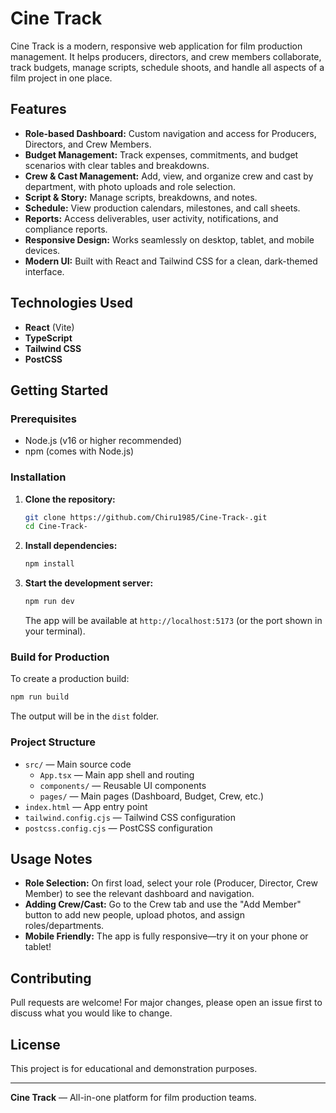 # Cine Track

Cine Track is a modern, responsive web application for film production management. It helps producers, directors, and crew members collaborate, track budgets, manage scripts, schedule shoots, and handle all aspects of a film project in one place.

## Features

- **Role-based Dashboard:** Custom navigation and access for Producers, Directors, and Crew Members.
- **Budget Management:** Track expenses, commitments, and budget scenarios with clear tables and breakdowns.
- **Crew & Cast Management:** Add, view, and organize crew and cast by department, with photo uploads and role selection.
- **Script & Story:** Manage scripts, breakdowns, and notes.
- **Schedule:** View production calendars, milestones, and call sheets.
- **Reports:** Access deliverables, user activity, notifications, and compliance reports.
- **Responsive Design:** Works seamlessly on desktop, tablet, and mobile devices.
- **Modern UI:** Built with React and Tailwind CSS for a clean, dark-themed interface.

## Technologies Used

- **React** (Vite)
- **TypeScript**
- **Tailwind CSS**
- **PostCSS**

## Getting Started

### Prerequisites
- Node.js (v16 or higher recommended)
- npm (comes with Node.js)

### Installation

1. **Clone the repository:**
   ```sh
   git clone https://github.com/Chiru1985/Cine-Track-.git
   cd Cine-Track-
   ```

2. **Install dependencies:**
   ```sh
   npm install
   ```

3. **Start the development server:**
   ```sh
   npm run dev
   ```
   The app will be available at `http://localhost:5173` (or the port shown in your terminal).

### Build for Production

To create a production build:
```sh
npm run build
```
The output will be in the `dist` folder.

### Project Structure

- `src/` — Main source code
  - `App.tsx` — Main app shell and routing
  - `components/` — Reusable UI components
  - `pages/` — Main pages (Dashboard, Budget, Crew, etc.)
- `index.html` — App entry point
- `tailwind.config.cjs` — Tailwind CSS configuration
- `postcss.config.cjs` — PostCSS configuration

## Usage Notes

- **Role Selection:** On first load, select your role (Producer, Director, Crew Member) to see the relevant dashboard and navigation.
- **Adding Crew/Cast:** Go to the Crew tab and use the "Add Member" button to add new people, upload photos, and assign roles/departments.
- **Mobile Friendly:** The app is fully responsive—try it on your phone or tablet!

## Contributing

Pull requests are welcome! For major changes, please open an issue first to discuss what you would like to change.

## License

This project is for educational and demonstration purposes.

---

**Cine Track** — All-in-one platform for film production teams.
